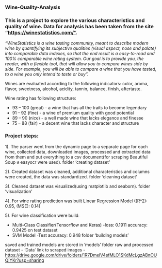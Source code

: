 ### Wine-Quality-Analysis

### This is a project to explore the various characteristics and quality of wine. Data for analysis has been taken from the site “https://winestatistics.com/”.

  *“WineStatistics is a wine tasting community, meant to describe modern wine by quantifying its subjective qualities (visual aspect, nose and palate) into comparable data indexes, so that the end result is a easy-to-read and 100% comparable wine rating system.  Our goal is to provide you, the reader, with a flexible tool, that will allow you to compare wines side by side. For example, you will be able to compare a wine that you have tasted, to a wine you only intend to taste or buy”.*
  
  Wines are evaluated according to the following indicators:
   color, aroma, flavor, sweetness, alcohol, acidity, tannin, balance, finish, aftertaste.

  Wine rating has following structure:
  - 93 – 100 (great) - a wine that has all the traits to become legendary
  - 91 – 92 (fine) - a wine of premium quality with good potential
  - 89 – 90 (nice) - a well made wine that lacks elegance and finesse
  - 75 – 88 (fair) - a decent wine that lacks character and structure
  
### Project steps:

  1). The parser went from the dynamic page to a separate page for each wine, collected data, downloaded images, processed and extracted data from them and put everything to a csv document(for scraping Beautiful Soup и easyocr were used).
folder ‘creating dataset’

  2). Created dataset was cleaned, additional characteristics and columns were created, the data was standardized.
folder ‘cleaning dataset’

  3). Cleaned dataset was visualized(using matplotlib and seaborn).
folder ‘visualization’

  4). For wine rating prediction was built Linear Regression Model
((R^2): 0.95, (MSE): 0.14)

  5). For wine classification were build:
- Multi-Class Classifier(Tensorflow and Keras)
      -loss: 0.1911 accuracy: 0.9425 on test dataset
- SVM Model
      -Test accuracy: 0.948
folder ‘building models’

saved and trained models are stored in ‘models’ folder
raw and processed dataset  - ‘Data’
link to scraped images - 
https://drive.google.com/drive/folders/1R7DmelV4sfMLO1SKdMcLgzABnOUQIYKr?usp=sharing
